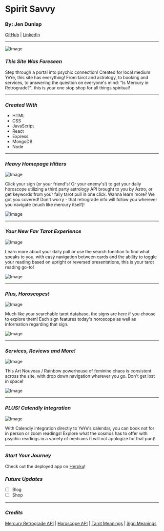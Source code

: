 # Spirit Savvy

### By: Jen Dunlap

[GitHub](https://github.com/jendunlap/spirit-savvy) | [LinkedIn](https://www.linkedin.com/in/jennifer-leigh-dunlap/)

---

![Image](https://i.imgur.com/psND7C5.jpg)

### **_This Site Was Foreseen_**

Step through a portal into psychic connection! Created for local medium YeYe, this site has everything! From tarot and astrology, to booking and services, to answering the question on everyone's mind: "Is Mercury in Retrograde?", this is your one stop shop for all things spiritual!

---

### **_Created With_**

- HTML
- CSS
- JavaScript
- React
- Express
- MongoDB
- Node

---

### **_Heavy Homepage Hitters_**

![Image](https://i.imgur.com/IdmCL66.jpg)

Click your sign (or your friend's! Or your enemy's!) to get your daily horoscope utilizing a third party astrology API brought to you by Aztro, or get keywords from your faily tarot pull in one click. Wanna learn more? We got you covered! Don't worry - that retrograde info will follow you wherever you navigate (much like mercury itself)!

![Image](https://i.imgur.com/Vuvl4kX.jpg)

---

### **_Your New Fav Tarot Experience_**

![Image](https://i.imgur.com/IEH1hQj.jpg)

Learn more about your daily pull or use the search function to find what speaks to you, with easy navigation between cards and the ability to toggle your reading based on upright or reversed presentations, this is your tarot reading go-to!

![Image](https://i.imgur.com/JBpKwo2.jpg)

---

### **_Plus, Horoscopes!_**

![Image](https://i.imgur.com/40TEExE.jpg)

Much like your searchable tarot database, the signs are here if you choose to explore them! Each sign features today's horoscope as well as information regarding that sign.

![Image](https://i.imgur.com/UDwraWX.jpg)

---

### **_Services, Reviews and More!_**

![Image](https://i.imgur.com/WOUxviL.jpg)

This Art Nouveau / Rainbow powerhouse of feminine chaos is consistent across the site, with drop down navigation wherever you go. Don't get lost in space!

![Image](https://i.imgur.com/XJLFw4S.jpg)

---

### **_PLUS! Calendly Integration_**

![Image](https://i.imgur.com/Z15zSGS.jpg)

With Calendly integration directly to YeYe's calendar, you can book not for in person or zoom readings! Explore what the cosmos has to offer with psychic readings in a variety of mediums (I will not apologize for that pun)!

---

### **_Start Your Journey_**

Check out the deployed app on [Heroku](https://spirit-savvy.herokuapp.com/)!

### **_Future Updates_**

- [ ] Blog
- [ ] Shop

---

### **_Credits_**

[Mercury Retrograde API](https://mercuryretrogradeapi.com/about.html) | [Horoscope API](https://github.com/sameerkumar18/aztro) | [Tarot Meanings](https://www.biddytarot.com/tarot-card-meanings/) | [Sign Meanings](https://www.astrology.com/zodiac-signs)

